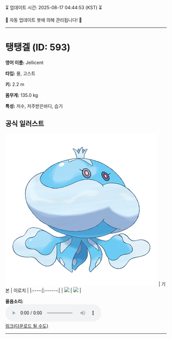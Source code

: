 
⏳ 업데이트 시간: 2025-08-17 04:44:53 (KST) ⏳

🤖 자동 업데이트 봇에 의해 관리됩니다! 🤖

---

# 탱탱겔 (ID: 593)
**영어 이름:** Jellicent

**타입:** 물, 고스트

**키:** 2.2 m

**몸무게:** 135.0 kg

**특성:** 저수, 저주받은바디, 습기

## 공식 일러스트
![](https://raw.githubusercontent.com/PokeAPI/sprites/master/sprites/pokemon/other/official-artwork/593.png)
| 기본 | 이로치 |
|:----:|:------:|
| <img src="http://play.pokemonshowdown.com/sprites/ani/jellicent.gif" width="200"> | <img src="http://play.pokemonshowdown.com/sprites/ani-shiny/jellicent.gif" width="200"> |

**울음소리:**<br><audio controls src="https://raw.githubusercontent.com/PokeAPI/cries/main/cries/pokemon/latest/593.ogg"></audio><br> [링크(다운로드 될 수도)](https://raw.githubusercontent.com/PokeAPI/cries/main/cries/pokemon/latest/593.ogg)


---
